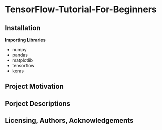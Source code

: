 # TensorFlow-Tutorial-For-Beginners

## Installation
**Importing Libraries**</br>
* numpy
* pandas
* matplotlib
* tensorflow 
* keras

## Project Motivation

## Porject Descriptions 


## Licensing, Authors, Acknowledgements
